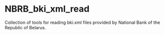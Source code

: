 # NBRB_bki_xml_read
Collection of tools for reading bki.xml files provided by National Bank of the Republic of Belarus.
